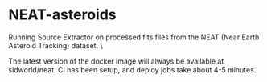 # NEAT-asteroids
Running Source Extractor on processed fits files from the NEAT (Near Earth Asteroid Tracking) dataset. \

The latest version of the docker image will always be available at sidworld/neat. CI has been setup, and deploy jobs take about 4-5 minutes.

